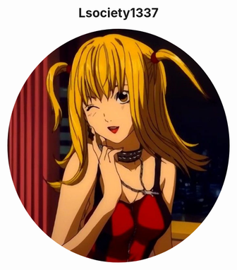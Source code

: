 <h1 align="center">Lsociety1337</h1>
<p align="center">
<img src="./misa.jpg", style="border-radius: 50%">
</p>
